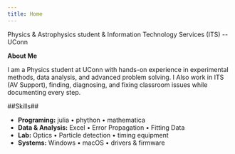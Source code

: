 ```yaml
---
title: Home
---
```


Physics & Astrophysics student & Information Technology Services (ITS) -- UConn

**About Me**

I am a Physics student at UConn with hands-on experience in experimental methods, data analysis, and advanced problem solving. I Also work in ITS (AV Support), finding, diagnosing, and fixing classroom issues while documenting every step.

##Skills##
- **Programing:** julia • phython • mathematica
- **Data & Analysis:** Excel • Error Propagation • Fitting Data
- **Lab:** Optics • Particle detection • timing equipment
- **Systems:** Windows • macOS • drivers & firmware
